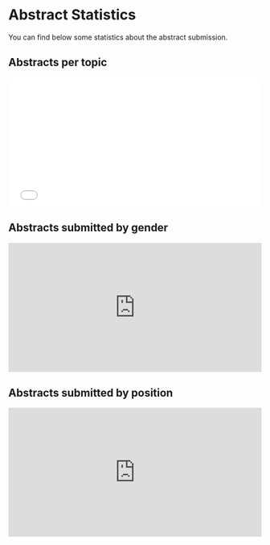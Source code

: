 # Abstract Statistics

You can find below some statistics about the abstract submission.

## Abstracts per topic
<iframe id="igraph" scrolling="no" style="border:none;" seamless="seamless" src="//enaaxxxi.github.io/charts/abstract_topic" height="256" width="100%"></iframe>

## Abstracts submitted by gender
<iframe id="igraph" scrolling="no" style="border:none;" seamless="seamless" src="https://enaaxxxi.github.io/charts/gender" height="256" width="100%"></iframe>


## Abstracts submitted by position
<iframe id="igraph" scrolling="no" style="border:none;" seamless="seamless" src="https://enaaxxxi.github.io/charts/positions" height="256" width="100%"></iframe>

